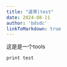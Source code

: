 ```yaml
---
title: "道草|test"
date: 2024-08-11
author: 'bdsdc'
linkToMarkdown: true
---
```


这是是一个tools

```
print test
```
